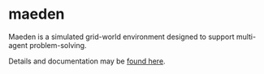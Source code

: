 # maeden

Maeden is a simulated grid-world environment
designed to support multi-agent problem-solving.

Details and documentation may be 
[found here](http://www.westmont.edu/~iba/maeden/).
